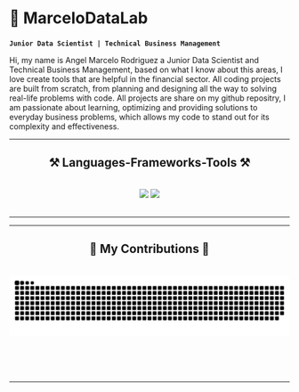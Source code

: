 # 💎 MarceloDataLab

**`Junior Data Scientist | Technical Business Management`**

Hi, my name is Angel Marcelo Rodriguez a Junior Data Scientist and Technical Business Management, based on what I know about this areas, I love create tools that are helpful in the financial sector. All coding projects are built from scratch, from planning and designing all the way to solving real-life problems with code. All projects are share on my github repositry, I am passionate about learning, optimizing and providing solutions to everyday business problems, which allows my code to stand out for its complexity and effectiveness.

---
<h2 align="center">⚒️ Languages-Frameworks-Tools ⚒️</h2>
<br/>
<div align="center">
    <img src="https://skillicons.dev/icons?i=docker,fastapi,flask,gcp,git,github,heroku,linux" />
    <img src="https://skillicons.dev/icons?i=selenium,tensorflow,vscode,pytorch,mongodb,mysql,py,sklearn" /><br>
</div>

<br/>
<hr/>

<div align="center">

<hr/>

<div align="center">
  <h2>🐍 My Contributions 🐍</h2>
  <br>
  <img alt="snake eating my contributions" src="https://raw.githubusercontent.com/salesp07/salesp07/output/github-contribution-grid-snake.svg" />
  
  <br/><br/><br/>
</div>

<hr/>
